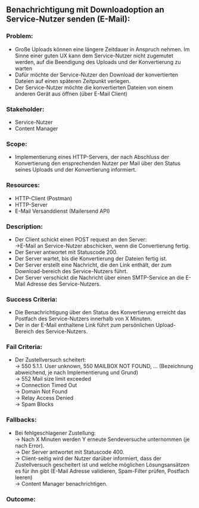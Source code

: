 ## Benachrichtigung mit Downloadoption an Service-Nutzer senden (E-Mail):

### Problem:
* Große Uploads können eine längere Zeitdauer in Anspruch nehmen. Im Sinne einer guten UX kann dem Service-Nutzer nicht zugemutet werden, auf die Beendigung des Uploads und der Konvertierung zu warten
* Dafür möchte der Service-Nutzer den Download der konvertierten Dateien auf einen späteren Zeitpunkt verlegen.
* Der Service-Nutzer möchte die konvertierten Dateien von einem anderen Gerät aus öffnen (über E-Mail Client)
### Stakeholder:
* Service-Nutzer
* Content Manager

### Scope:
* Implementierung eines HTTP-Servers, der nach Abschluss der Konvertierung den ensprechenden Nutzer per Mail über den Status seines Uploads und der Konvertierung informiert.

### Resources:
* HTTP-Client (Postman)
* HTTP-Server
* E-Mail Versanddienst (Mailersend API)

### Description:
* Der Client schickt einen POST request an den Server:
 <br>->E-Mail an Service-Nutzer abschicken, wenn die Convertierung fertig.
* Der Server antwortet mit Statuscode 200.
* Der Server wartet, bis die Konvertierung der Dateien fertig ist.
* Der Server erstellt eine Nachricht, die den Link enthält, der zum Download-bereich des Service-Nutzers führt.
* Der Server verschickt die Nachricht über einen SMTP-Service an die E-Mail Adresse des Service-Nutzers.

### Success Criteria:
* Die Benachrichtigung über den Status des Konvertierung erreicht das Postfach des Service-Nutzers innerhalb von X Minuten.
* Der in der E-Mail enthaltene Link führt zum persönlichen Upload-Bereich des Service-Nutzers.

### Fail Criteria:
* Der Zustellversuch scheitert:
<br>-> 550 5.1.1. User unknown, 550 MAILBOX NOT FOUND, ... (Bezeichnung abweichend, je nach Implementierung und Grund)
<br>-> 552 Mail size limit exceeded
<br>-> Connection Timed Out
<br>-> Domain Not Found
<br>-> Relay Access Denied
<br>-> Spam Blocks

### Fallbacks:
* Bei fehlgeschlagener Zustellung:
<br>-> Nach X Minuten werden Y erneute Sendeversuche unternommen (je nach Error).
<br>-> Der Server antwortet mit Statuscode 400.
<br>-> Client-seitig wird der Nutzer darüber informiert, dass der Zustellversuch gescheitert ist und welche möglichen Lösungsansätzen es für ihn gibt (E-Mail Adresse validieren, Spam-Filter prüfen, Postfach leeren)
<br>-> Content Manager benachrichtigen.

### Outcome:
